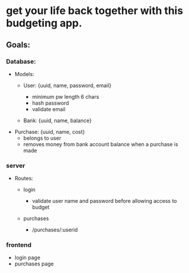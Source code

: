 # get your life back together with this budgeting app.

## Goals:

### Database:

- Models:

  - User: {uuid, name, password, email}

    - minimum pw length 6 chars
    - hash password
    - validate email

  - Bank: {uuid, name, balance}

* Purchase: {uuid, name, cost}
  - belongs to user
  - removes money from bank account balance when a purchase is made

### server

- Routes:
  - login
    - validate user name and password before allowing access to budget
  - purchases

    - /purchases/:userid

### frontend

- login page
- purchases page
